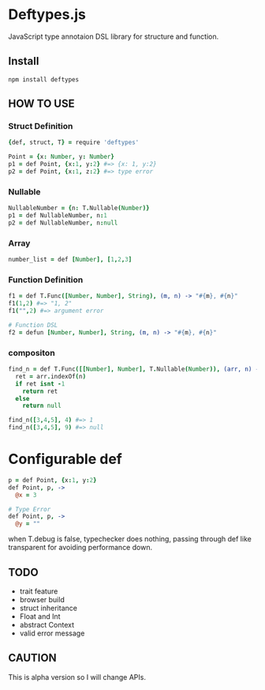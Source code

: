 # Deftypes.js

JavaScript type annotaion DSL library for structure and function.

## Install

```
npm install deftypes
```

## HOW TO USE

### Struct Definition

```coffee
{def, struct, T} = require 'deftypes'

Point = {x: Number, y: Number}
p1 = def Point, {x:1, y:2} #=> {x: 1, y:2}
p2 = def Point, {x:1, z:2} #=> type error
```

### Nullable

```coffee
NullableNumber = {n: T.Nullable(Number)}
p1 = def NullableNumber, n:1
p2 = def NullableNumber, n:null
```

### Array

```coffee
number_list = def [Number], [1,2,3]
```

### Function Definition

```coffee
f1 = def T.Func([Number, Number], String), (m, n) -> "#{m}, #{n}"
f1(1,2) #=> "1, 2"
f1("",2) #=> argument error

# Function DSL
f2 = defun [Number, Number], String, (m, n) -> "#{m}, #{n}"
```

### compositon

```coffee
find_n = def T.Func([[Number], Number], T.Nullable(Number)), (arr, n) ->
  ret = arr.indexOf(n)
  if ret isnt -1
    return ret
  else
    return null

find_n([3,4,5], 4) #=> 1
find_n([3,4,5], 9) #=> null
```

# Configurable def

```coffee
p = def Point, {x:1, y:2}
def Point, p, ->
  @x = 3

# Type Error
def Point, p, ->
  @y = ""
```


when T.debug is false, typechecker does nothing, passing through def like transparent for avoiding performance down.

## TODO

- trait feature
- browser build
- struct inheritance
- Float and Int
- abstract Context
- valid error message

## CAUTION

This is alpha version so I will change APIs.
